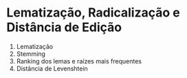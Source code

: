 # Lematização, Radicalização e Distância de Edição
1. Lematização
2. Stemming
3. Ranking dos lemas e raízes mais frequentes
4. Distância de Levenshtein
